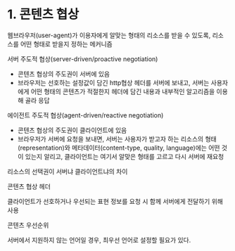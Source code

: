 # 1. 콘텐츠 협상

웹브라우저(user-agent)가 이용자에게 알맞는 형태의 리소스를 받을 수 있도록, 리소스를 어떤 형태로 받을지 정하는 메커니즘

서버 주도적 협상(server-driven/proactive negotiation)

- 콘텐츠 협상의 주도권이 서버에 있음
- 브라우저는 선호하는 설정값이 담긴 http협상 헤더를 서버에 보내고, 서버는 사용자에게 어떤 형태의 콘텐츠가 적절한지 헤더에 담긴 내용과 내부적인 알고리즘을 이용해 골라 응답

에이전트 주도적 협상(agent-driven/reactive negotiation)

- 콘텐츠 협상의 주도권이 클라이언트에 있음
- 브라우저가 서버에 요청을 보내면, 서버는 사용자가 받고자 하는 리소스의 형태(representation)와 메타데이터(content-type, quality, language)에는 어떤 것이 있는지 알리고, 클라이언트는 여기서 알맞은 형태를 고르고 다시 서버에 재요청

리소스의 선택권이 서버냐 클라이언트냐의 차이

콘텐츠 협상 헤더

클라이언트가 선호하거나 우선되는 표현 정보를 요청 시 함께 서버에게 전달하기 위해 사용

콘텐츠 우선순위

서버에서 지원하지 않는 언어일 경우, 최우선 언어로 설정할 필요가 있다.